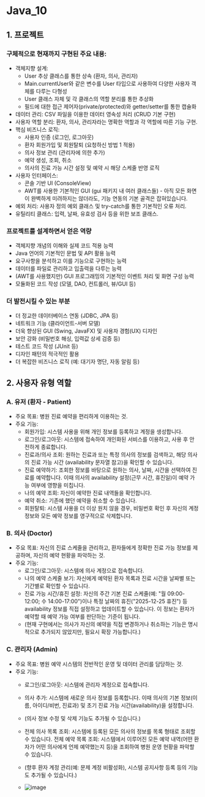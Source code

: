 # Java_10

## 1. 프로젝트
### 구체적으로 현재까지 구현된 주요 내용:
- 객체지향 설계:
  - User 추상 클래스를 통한 상속 (환자, 의사, 관리자)
  - Main.currentUser와 같은 변수를 User 타입으로 사용하여 다양한 사용자 객체를 다루는 다형성
  - User 클래스 자체 및 각 클래스의 역할 분리를 통한 추상화
  - 필드에 대한 접근 제어자(private/protected)와 getter/setter를 통한 캡슐화
- 데이터 관리: CSV 파일을 이용한 데이터 영속성 처리 (CRUD 기본 구현)
- 사용자 역할 분리: 환자, 의사, 관리자라는 명확한 역할과 각 역할에 따른 기능 구현.
- 핵심 비즈니스 로직:
  - 사용자 인증 (로그인, 로그아웃)
  - 환자 회원가입 및 회원탈퇴 (요청하신 방법 1 적용)
  - 의사 정보 관리 (관리자에 의한 추가)
  - 예약 생성, 조회, 취소
  - 의사의 진료 가능 시간 설정 및 예약 시 해당 스케줄 반영 로직
- 사용자 인터페이스:
  - 콘솔 기반 UI (ConsoleView)
  - AWT를 사용한 기본적인 GUI (gui 패키지 내 여러 클래스들) - 아직 모든 화면이 완벽하게 미려하지는 않더라도, 기능 연동의 기본 골격은 잡혀있습니다.
- 예외 처리: 사용자 정의 예외 클래스 및 try-catch를 통한 기본적인 오류 처리.
- 유틸리티 클래스: 입력, 날짜, 유효성 검사 등을 위한 보조 클래스.
### 프로젝트를 설계하면서 얻은 역량
- 객체지향 개념의 이해와 실제 코드 적용 능력
- Java 언어의 기본적인 문법 및 API 활용 능력
- 요구사항을 분석하고 이를 기능으로 구현하는 능력
- 데이터를 파일로 관리하고 입출력을 다루는 능력
- (AWT를 사용했지만) GUI 프로그래밍의 기본적인 이벤트 처리 및 화면 구성 능력
- 모듈화된 코드 작성 (모델, DAO, 컨트롤러, 뷰/GUI 등)

### 더 발전시킬 수 있는 부분
- 더 정교한 데이터베이스 연동 (JDBC, JPA 등)
- 네트워크 기능 (클라이언트-서버 모델)
- 더욱 향상된 GUI (Swing, JavaFX) 및 사용자 경험(UX) 디자인
- 보안 강화 (비밀번호 해싱, 입력값 상세 검증 등)
- 테스트 코드 작성 (JUnit 등)
- 디자인 패턴의 적극적인 활용
- 더 복잡한 비즈니스 로직 (예: 대기자 명단, 자동 알림 등)

## 2. 사용자 유형 역할
### A. 유저 (환자 - Patient)
- 주요 목표: 병원 진료 예약을 편리하게 이용하는 것.
- 주요 기능:
  - 회원가입: 시스템 사용을 위해 개인 정보를 등록하고 계정을 생성합니다.
  - 로그인/로그아웃: 시스템에 접속하여 개인화된 서비스를 이용하고, 사용 후 안전하게 종료합니다.
  - 진료과/의사 조회: 원하는 진료과 또는 특정 의사의 정보를 검색하고, 해당 의사의 진료 가능 시간 (availability 문자열 참고)을 확인할 수 있습니다.
  - 진료 예약하기: 조회한 정보를 바탕으로 원하는 의사, 날짜, 시간을 선택하여 진료를 예약합니다. 이때 의사의 availability 설정(근무 시간, 휴진일)이 예약 가능 여부에 영향을 미칩니다.
  - 나의 예약 조회: 자신이 예약한 진료 내역들을 확인합니다.
  - 예약 취소: 기존에 했던 예약을 취소할 수 있습니다.
  - 회원탈퇴: 시스템 사용을 더 이상 원치 않을 경우, 비밀번호 확인 후 자신의 계정 정보와 모든 예약 정보를 영구적으로 삭제합니다.
### B. 의사 (Doctor)
- 주요 목표: 자신의 진료 스케줄을 관리하고, 환자들에게 정확한 진료 가능 정보를 제공하며, 자신의 예약 현황을 파악하는 것.
- 주요 기능:
  - 로그인/로그아웃: 시스템에 의사 계정으로 접속합니다.
  - 나의 예약 스케줄 보기: 자신에게 예약된 환자 목록과 진료 시간을 날짜별 또는 기간별로 확인할 수 있습니다.
  - 진료 가능 시간/휴진 설정: 자신의 주간 기본 진료 스케줄(예: "월 09:00-12:00; 수 14:00-17:00")이나 특정 날짜의 휴진("2025-12-25 휴진") 등 availability 정보를 직접 설정하고 업데이트할 수 있습니다. 이 정보는 환자가 예약할 때 예약 가능 여부를 판단하는 기준이 됩니다.
  - (현재 구현에서는 의사가 자신의 예약을 직접 변경하거나 취소하는 기능은 명시적으로 추가되지 않았지만, 필요시 확장 가능합니다.)
### C. 관리자 (Admin)
- 주요 목표: 병원 예약 시스템의 전반적인 운영 및 데이터 관리를 담당하는 것.
- 주요 기능:
  - 로그인/로그아웃: 시스템에 관리자 계정으로 접속합니다.
  - 의사 추가: 시스템에 새로운 의사 정보를 등록합니다. 이때 의사의 기본 정보(이름, 아이디/비번, 진료과) 및 초기 진료 가능 시간(availability)을 설정합니다.
  - (의사 정보 수정 및 삭제 기능도 추가될 수 있습니다.)
  - 전체 의사 목록 조회: 시스템에 등록된 모든 의사의 정보를 목록 형태로 조회할 수 있습니다.
전체 예약 목록 조회: 시스템에서 이루어진 모든 예약 내역(어떤 환자가 어떤 의사에게 언제 예약했는지 등)을 조회하여 병원 운영 현황을 파악할 수 있습니다.
  - (향후 환자 계정 관리(예: 문제 계정 비활성화), 시스템 공지사항 등록 등의 기능도 추가될 수 있습니다.)
 
  - ![image](https://github.com/user-attachments/assets/13ea49e2-1b9f-44f9-8066-d3d52564ef5b)

